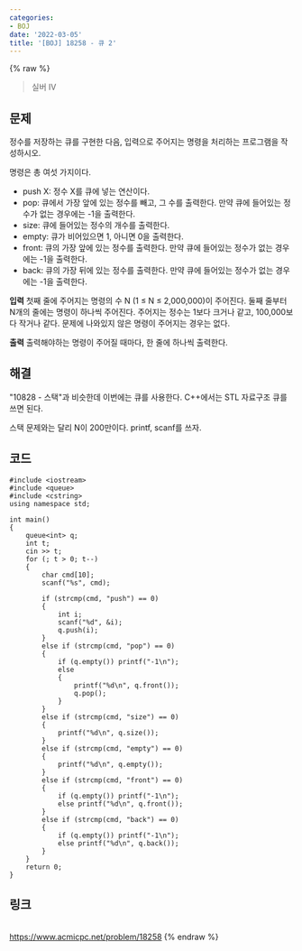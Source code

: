 ```yaml
---
categories:
- BOJ
date: '2022-03-05'
title: '[BOJ] 18258 - 큐 2'
---
```


{% raw %}
>실버 IV

## 문제
정수를 저장하는 큐를 구현한 다음, 입력으로 주어지는 명령을 처리하는 프로그램을 작성하시오.

명령은 총 여섯 가지이다.

-   push X: 정수 X를 큐에 넣는 연산이다.
-   pop: 큐에서 가장 앞에 있는 정수를 빼고, 그 수를 출력한다. 만약 큐에 들어있는 정수가 없는 경우에는 -1을 출력한다.
-   size: 큐에 들어있는 정수의 개수를 출력한다.
-   empty: 큐가 비어있으면 1, 아니면 0을 출력한다.
-   front: 큐의 가장 앞에 있는 정수를 출력한다. 만약 큐에 들어있는 정수가 없는 경우에는 -1을 출력한다.
-   back: 큐의 가장 뒤에 있는 정수를 출력한다. 만약 큐에 들어있는 정수가 없는 경우에는 -1을 출력한다.

**입력**
첫째 줄에 주어지는 명령의 수 N (1 ≤ N ≤ 2,000,000)이 주어진다. 둘째 줄부터 N개의 줄에는 명령이 하나씩 주어진다. 주어지는 정수는 1보다 크거나 같고, 100,000보다 작거나 같다. 문제에 나와있지 않은 명령이 주어지는 경우는 없다.

**출력**
출력해야하는 명령이 주어질 때마다, 한 줄에 하나씩 출력한다.

##  해결
"10828 - 스택"과 비슷한데 이번에는 큐를 사용한다. C++에서는 STL 자료구조 큐를 쓰면 된다.

스택 문제와는 달리 N이 200만이다. printf, scanf를 쓰자.

## 코드
```
#include <iostream>
#include <queue>
#include <cstring>
using namespace std;

int main()
{
	queue<int> q;
	int t;
	cin >> t;
	for (; t > 0; t--)
	{
		char cmd[10];
		scanf("%s", cmd);

		if (strcmp(cmd, "push") == 0)
		{
			int i;
			scanf("%d", &i);
			q.push(i);
		}
		else if (strcmp(cmd, "pop") == 0)
		{
			if (q.empty()) printf("-1\n");
			else
			{
				printf("%d\n", q.front());
				q.pop();
			}
		}
		else if (strcmp(cmd, "size") == 0)
		{
			printf("%d\n", q.size());
		}
		else if (strcmp(cmd, "empty") == 0)
		{
			printf("%d\n", q.empty());
		}
		else if (strcmp(cmd, "front") == 0)
		{
			if (q.empty()) printf("-1\n");
			else printf("%d\n", q.front());
		}
		else if (strcmp(cmd, "back") == 0)
		{
			if (q.empty()) printf("-1\n");
			else printf("%d\n", q.back());
		}
	}
	return 0;
}
```

## 링크
<br>https://www.acmicpc.net/problem/18258
{% endraw %}
